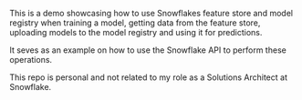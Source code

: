 This is a demo showcasing how to use Snowflakes feature store and model registry when training a model, getting data from the feature store, uploading models to the model registry and using it for predictions.

It seves as an example on how to use the Snowflake API to perform these operations.

This repo is personal and not related to my role as a Solutions Architect at Snowflake.